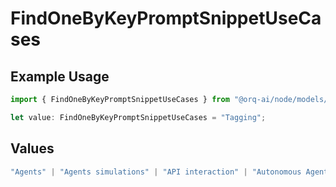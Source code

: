 # FindOneByKeyPromptSnippetUseCases

## Example Usage

```typescript
import { FindOneByKeyPromptSnippetUseCases } from "@orq-ai/node/models/operations";

let value: FindOneByKeyPromptSnippetUseCases = "Tagging";
```

## Values

```typescript
"Agents" | "Agents simulations" | "API interaction" | "Autonomous Agents" | "Chatbots" | "Classification" | "Code understanding" | "Code writing" | "Documents QA" | "Conversation" | "Extraction" | "Multi-modal" | "Self-checking" | "SQL" | "Summarization" | "Tagging"
```